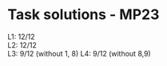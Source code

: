 # Task solutions - MP23

L1: 12/12       
L2: 12/12       
L3: 9/12 (without 1, 8)
L4: 9/12 (without 8,9)
